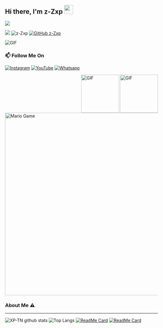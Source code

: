 ## Hi there, I'm z-Zxp <img src="https://github.com/TheDudeThatCode/TheDudeThatCode/blob/master/Assets/Hi.gif" width="29px">
<p>
  <a href="https://count.getloli.com/"><img src="https://count.getloli.com/get/@fdciabdul?theme=gelbooru-h"></a>
</p>

![](https://visitor-badge.glitch.me/badge?page_id=z-Zxp)
![z-Zxp](https://komarev.com/ghpvc/?username=z-Zxp&label=Views&color=blue&style=plastic)
[![GitHub z-Zxp](https://img.shields.io/github/followers/z-Zxp?label=follow&style=social)](https://github.com/z-Zxp)

<img align="center" fit="fill" alt="GIF" src="https://media.giphy.com/media/836HiJc7pgzy8iNXCn/giphy.gif" />

### 📫 Follow Me On
<a href="https://www.instagram.com/_Zxagung" target="_blank"><img src="https://img.shields.io/badge/Instagram-%23E4405F.svg?&style=flat-square&logo=instagram&logoColor=white" alt="Instagram"></a>
<a href="https://youtube.com/channel/UCMiQsqzWvj-zKxNlFlG_Wow" target="_blank"><img src="https://img.shields.io/badge/YouTube-%231877F2.svg?&style=flat-square&logo=YouTube&logoColor=white" alt="YouTube"></a>
<a href="https://wa.me/11111111111" target="_blank"><img src="https://img.shields.io/badge/Whatsapp-%808080.svg?&style=flat-square&logo=Whatsapp&logoColor=white" alt="Whatsapp"></a>

<img align="right" alt="GIF" height="125px" src="https://i.giphy.com/media/LMt9638dO8dftAjtco/200.webp" />
<img align="right" alt="GIF" height="125px" src="https://media3.giphy.com/media/ln7z2eWriiQAllfVcn/200w.webp" />


<img src="https://github.com/TheDudeThatCode/TheDudeThatCode/blob/master/Assets/Mario_Gameplay.gif" alt="Mario Game" width="600" />


### About Me ⚠️
___

![XP-TN github stats](https://github-readme-stats.vercel.app/api?username=z-Zxp&show_icons=true&theme=tokyonight)
![Top Langs](https://github-readme-stats.vercel.app/api/top-langs/?username=z-Zxp&hide=css,html&theme=tokyonight)
[![ReadMe Card](https://github-readme-stats.vercel.app/api/pin/?username=z-Zxp&repo=z-Zxp)](https://github.com/XP-TN/XP-TNNBOT)
[![ReadMe Card](https://github-readme-stats.vercel.app/api/pin/?username=z-Zxp&repo=z-Zxp)](https://github.com/XP-TN/XP-TNNBOT)
<!--
**XP-TN/XP-TN** is a ✨ _special_ ✨ repository because its `README.md` (this file) appears on your GitHub profile.



**Personal Stuffs:**
- 🔭 I’m currently working on my campus project
- 🌱 I’m currently learning typescript
- ✨ Interested in backend-ish things 
- 🤔 Looking for help with my [Github](https://github.com/Z-zxp)
- 📫 Reach me via [whatsapp](https://wa.me/11111111111) or [facebook](https://www.facebook.com/adm.tidakperlutenar.6/)


[![🦉 z-Zxp github stats](https://github-readme-stats.vercel.app/api?username=z-Zxp&show_icons=true&hide_border=true&hide=issues)](https://github.com/z-Zxp)



